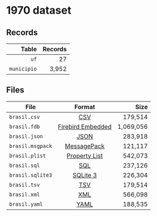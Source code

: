 # 1970 dataset

## Records

|       Table | Records |
| -----------:| -------:|
|        `uf` |      27 |
| `municipio` |   3,952 |

## Files

| File             | Format                                                                                 |      Size |
| ---------------- |:--------------------------------------------------------------------------------------:| ---------:|
| `brasil.csv`     | [CSV](https://en.wikipedia.org/wiki/Comma-separated_values)                            |   179,514 |
| `brasil.fdb`     | [Firebird Embedded](https://en.wikipedia.org/wiki/Embedded_database#Firebird_Embedded) | 1,069,056 |
| `brasil.json`    | [JSON](https://en.wikipedia.org/wiki/JSON)                                             |   283,918 |
| `brasil.msgpack` | [MessagePack](https://en.wikipedia.org/wiki/MessagePack)                               |   121,117 |
| `brasil.plist`   | [Property List](https://en.wikipedia.org/wiki/Property_list)                           |   542,073 |
| `brasil.sql`     | [SQL](https://en.wikipedia.org/wiki/SQL)                                               |   237,126 |
| `brasil.sqlite3` | [SQLite 3](https://en.wikipedia.org/wiki/SQLite)                                       |   226,304 |
| `brasil.tsv`     | [TSV](https://en.wikipedia.org/wiki/Tab-separated_values)                              |   179,514 |
| `brasil.xml`     | [XML](https://en.wikipedia.org/wiki/XML)                                               |   566,098 |
| `brasil.yaml`    | [YAML](https://en.wikipedia.org/wiki/YAML)                                             |   188,535 |
